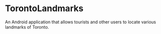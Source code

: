 # TorontoLandmarks
An Android application that allows tourists and other users to locate various landmarks of Toronto.
